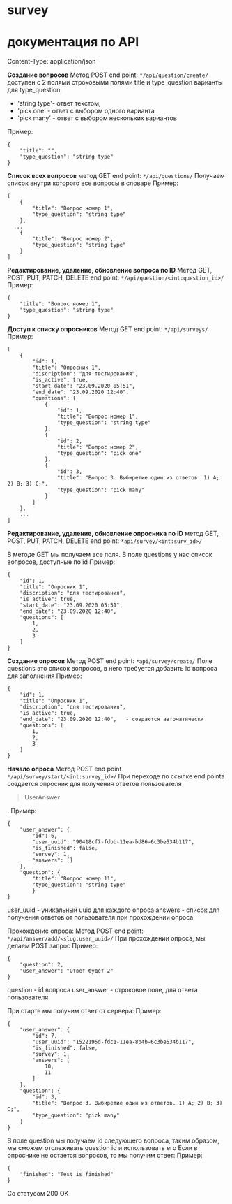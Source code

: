 
# survey


# документация по API

Content-Type: application/json

**Создание вопросов**
Метод POST 
end point: `*/api/question/create/` 
доступен с 2 полями строковыми полями title и type_question варианты для type_question:

-   'string type'- ответ текстом,
-   'pick one' - ответ с выбором одного варианта
-   'pick many' - ответ с выбором нескольких вариантов

Пример:
```
{
    "title": "", 
    "type_question": "string type"
}
```

**Список всех вопросов**
метод GET 
end point: `*/api/questions/` 
Получаем список внутри которого все вопросы в словаре 
Пример:
```
[
    {
        "title": "Вопрос номер 1",
        "type_question": "string type"
    },
  ...
    {
        "title": "Вопрос номер 2",
        "type_question": "string type"
    }
]
```

**Редактирование, удаление, обновление вопроса по ID**
Метод GET, POST, PUT, PATCH, DELETE 
end point: `*/api/question/<int:question_id>/`
 Пример:
```
{
    "title": "Вопрос номер 1",
    "type_question": "string type"
}
```

**Доступ к списку опросников** 
Метод GET 
end point: `*/api/surveys/`
Пример:
```
[
    {
        "id": 1,
        "title": "Опросник 1",
        "discription": "для тестирования",
        "is_active": true,
        "start_date": "23.09.2020 05:51",
        "end_date": "23.09.2020 12:40",
        "questions": [
            {
                "id": 1,
                "title": "Вопрос номер 1",
                "type_question": "string type"
            },
            {
                "id": 2,
                "title": "Вопрос номер 2",
                "type_question": "pick one"
            },
            {
                "id": 3,
                "title": "Вопрос 3. Выбиретие один из ответов. 1) A; 2) B; 3) C;",
                "type_question": "pick many"
            }
        ]
    },
    ...
]
```

**Редактирование, удаление, обновление опросника по ID**
метод GET, POST, PUT, PATCH, DELETE 
end point: `*api/survey/<int:surv_id>/` 

В методе GET мы получаем все поля. В поле questions у нас список вопросов, доступные по id
Пример: 
```
{
    "id": 1,
    "title": "Опросник 1",
    "discription": "для тестирования",
    "is_active": true,
    "start_date": "23.09.2020 05:51",
    "end_date": "23.09.2020 12:40",
    "questions": [
        1,
        2,
        3
    ]
}
```

**Создание опросов**
Метод POST 
end point: `*api/survey/create/` 
Поле questions это список вопросов, в него требуется добавить id вопроса для заполнения 
Пример:
```
{
    "id": 1,
    "title": "Опросник 1",
    "discription": "для тестирования",
    "is_active": true,
    "end_date": "23.09.2020 12:40",   - создаются автоматически
    "questions": [
        1,
        2,
        3
    ]
}
```

**Начало опроса**
Метод POST
end point `*/api/survey/start/<int:survey_id>/`
При переходе по ссылке end pointа создается опросник для получения ответов пользователя 

> UserAnswer

. 
Пример:


    {
    	"user_answer": {	
    		"id": 6,
    		"user_uuid": "90418cf7-fdbb-11ea-bd86-6c3be534b117",
    		"is_finished": false,
    		"survey": 1,
    		"answers": []
    	},    
    	"question": {
    		"title": "Вопрос номер 11",
    		"type_question": "string type"
    		}
    }
user_uuid - уникальный uuid для каждого опроса
answers - список для получения ответов от пользователя при прохождении опроса

Прохождение опроса:
Метод POST
end point: `*/api/answer/add/<slug:user_uuid>/`
При прохождении опроса, мы делаем POST запрос 
Пример:

    {    
        "question": 2,    
        "user_answer": "Ответ будет 2"    
    }
question -  id вопроса
user_answer - строковое поле, для ответа пользователя

При старте мы получим ответ от сервера:
Пример:

    {
        "user_answer": {
            "id": 7,
            "user_uuid": "1522195d-fdc1-11ea-8b4b-6c3be534b117",
            "is_finished": false,
            "survey": 1,
            "answers": [
                10,
                11
            ]
        },
        "question": {
            "id": 3,
            "title": "Вопрос 3. Выбиретие один из ответов. 1) A; 2) B; 3) C;",
            "type_question": "pick many"
        }
    }

В поле question мы получаем id следующего вопроса, таким образом, мы сможем отслеживать question id и использовать его
Если в опроснике не остается вопросов, то мы получим ответ:
Пример:

    {
        "finished": "Test is finished"
    }

Со статусом 200 OK
